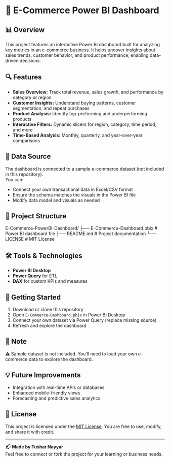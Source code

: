 # 🛒 E-Commerce Power BI Dashboard

## 📊 Overview  
This project features an interactive Power BI dashboard built for analyzing key metrics in an e-commerce business. It helps uncover insights about sales trends, customer behavior, and product performance, enabling data-driven decisions.

## 🔍 Features  
- **Sales Overview:** Track total revenue, sales growth, and performance by category or region  
- **Customer Insights:** Understand buying patterns, customer segmentation, and repeat purchases  
- **Product Analysis:** Identify top-performing and underperforming products  
- **Interactive Filters:** Dynamic slicers for region, category, time period, and more  
- **Time-Based Analysis:** Monthly, quarterly, and year-over-year comparisons  

## 🧾 Data Source  
The dashboard is connected to a sample e-commerce dataset (not included in this repository).  
You can:
- Connect your own transactional data in Excel/CSV format
- Ensure the schema matches the visuals in the Power BI file  
- Modify data model and visuals as needed

## 📁 Project Structure
E-Commerce-PowerBI-Dashboard/
├── E-Commerce-Dashboard.pbix # Power BI dashboard file
├── README.md # Project documentation
└── LICENSE # MIT License


## 🛠️ Tools & Technologies  
- **Power BI Desktop**  
- **Power Query** for ETL  
- **DAX** for custom KPIs and measures

## 🚀 Getting Started  
1. Download or clone this repository  
2. Open `E-Commerce-Dashboard.pbix` in Power BI Desktop  
3. Connect your own dataset via Power Query (replace missing source)  
4. Refresh and explore the dashboard  

## 📌 Note  
⚠️ Sample dataset is not included. You’ll need to load your own e-commerce data to explore the dashboard.

## 💡 Future Improvements  
- Integration with real-time APIs or databases  
- Enhanced mobile-friendly views  
- Forecasting and predictive sales analytics  

## 📄 License  
This project is licensed under the [MIT License](./LICENSE). You are free to use, modify, and share it with credit.

---

📬 **Made by Tushar Nayyar**  
Feel free to connect or fork the project for your learning or business needs.
